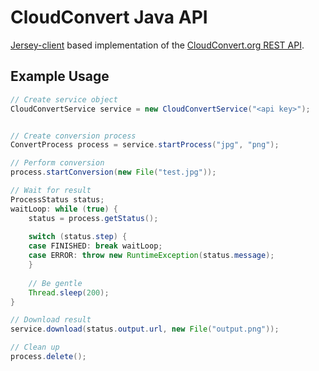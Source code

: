 # CloudConvert Java API

[Jersey-client](https://jersey.java.net/documentation/2.7/user-guide.html#client) based implementation of the [CloudConvert.org REST API](https://cloudconvert.org/page/api).


## Example Usage

```java
// Create service object
CloudConvertService service = new CloudConvertService("<api key>");


// Create conversion process
ConvertProcess process = service.startProcess("jpg", "png");

// Perform conversion
process.startConversion(new File("test.jpg"));

// Wait for result
ProcessStatus status;
waitLoop: while (true) {
    status = process.getStatus();
    
    switch (status.step) {
    case FINISHED: break waitLoop;
    case ERROR: throw new RuntimeException(status.message);
    }
    
    // Be gentle
    Thread.sleep(200);
}

// Download result
service.download(status.output.url, new File("output.png"));

// Clean up
process.delete();
```
